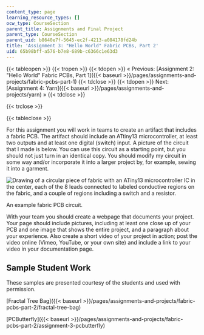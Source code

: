 ```yaml
---
content_type: page
learning_resource_types: []
ocw_type: CourseSection
parent_title: Assignments and Final Project
parent_type: CourseSection
parent_uid: b8640e7f-5645-ec2f-4213-a084178fd24b
title: 'Assignment 3: "Hello World" Fabric PCBs, Part 2'
uid: 65b98bff-a576-b7e8-689b-c6366c1e63d3
---
```


{{< tableopen >}}
{{< tropen >}}
{{< tdopen >}}
« Previous: [Assignment 2: "Hello World" Fabric PCBs, Part 1]({{< baseurl >}}/pages/assignments-and-projects/fabric-pcbs-part-1)
{{< tdclose >}}
{{< tdopen >}}
Next: [Assignment 4: Yarn]({{< baseurl >}}/pages/assignments-and-projects/yarn) »
{{< tdclose >}}

{{< trclose >}}

{{< tableclose >}}

For this assignment you will work in teams to create an artifact that includes a fabric PCB. The artifact should include an ATtiny13 microcontroller, at least two outputs and at least one digital (switch) input. A picture of the circuit that I made is below. You can use this circuit as a starting point, but you should not just turn in an identical copy. You should modify my circuit in some way and/or incorporate it into a larger project by, for example, sewing it into a garment.

![Drawing of a circular piece of fabric with an ATiny13 microcontroller IC in the center, each of the 8 leads connected to labeled conductive regions on the fabric, and a couple of regions including a switch and a resistor.](/courses/media-arts-and-sciences/mas-962-special-topics-new-textiles-spring-2010/assignments-and-projects/fabric-pcbs-part-2/ATtiny13_CircuitLayout.jpg)

An example fabric PCB circuit.

With your team you should create a webpage that documents your project. Your page should include pictures, including at least one close up of your PCB and one image that shows the entire project, and a paragraph about your experience. Also create a short video of your project in action; post the video online (Vimeo, YouTube, or your own site) and include a link to your video in your documentation page.

Sample Student Work
-------------------

These samples are presented courtesy of the students and used with permission.

[Fractal Tree Bag]({{< baseurl >}}/pages/assignments-and-projects/fabric-pcbs-part-2/fractal-tree-bag)

[PCButterfly]({{< baseurl >}}/pages/assignments-and-projects/fabric-pcbs-part-2/assignment-3-pcbutterfly)